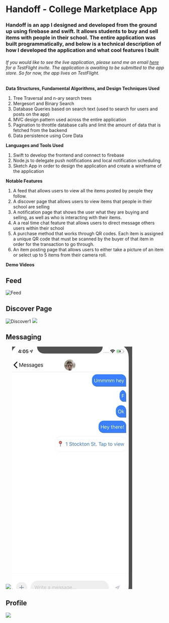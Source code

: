 # Handoff - College Marketplace App

### Handoff is an app I designed and developed from the ground up using firebase and swift. It allows students to buy and sell items with people in their school. The entire application was built programmatically, and below is a technical description of how I developed the application and what cool features I built

###### If you would like to see the live application, please send me an email [here](aedanjjoyce@gmail.com) for a TestFlight invite. The application is awaiting to be submitted to the app store. So for now, the app lives on TestFlight. 

**Data Structures, Fundamental Algorithms, and Design Techniques Used**

1. Tree Traversal and n-ary search trees
2. Mergesort and Binary Search
3. Database Queries based on search text (used to search for users and posts on the app)
4. MVC design pattern used across the entire application
5. Pagination to throttle database calls and limit the amount of data that is fetched from the backend
6. Data persistence using Core Data

**Languages and Tools Used**

1. Swift to develop the frontend and connect to firebase
2. Node.js to delegate push notifications and local notification scheduling
3. Sketch App in order to design the application and create a wireframe of the application



**Notable Features**


1. A feed that allows users to view all the items posted by people they follow. 
2. A discover page that allows users to view items that people in their school are selling
3. A notification page that shows the user what they are buying and selling, as well as who is interacting with their items. 
4. A a real time chat feature that allows users to direct message others users within their school
5. A purchase method that works through QR codes. Each item is assigned a unique QR code that must be scanned by the buyer of that item in order for the transaction to go through.
6. An item posting page that allows users to either take a picture of an item or select up to 5 items from their camera roll.

**Demo Videos** 

## Feed

![Feed](feedgif2.gif) 

## Discover Page

![Discover1](Discovergif.gif) 
![](discovergif2.gif) 

## Messaging 

![](MessagingGif1.gif)
![](MessagingGif2.gif)

## Profile

![](ProfileGif.gif)
